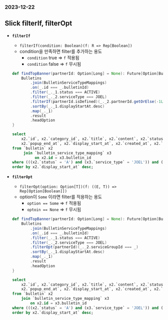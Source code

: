 ### 2023-12-22

## Slick filterIf, filterOpt
- **`filterIf`**
    - `filterIf(condition: Boolean)(f: R => Rep[Boolean])`
    - condition을 만족하면 filter를 추가하는 용도
      - `condition` true => `f` 적용됨
      - `condition` false => `f` 무시됨
    ```scala
    def findTopBanner(partnerId: Option[Long] = None): Future[Option[Bulletin]] = db.execute {
        Bulletins
            .join(BulletinServiceTypeMappings)
            .on(_.id === _.bulletinId)
            .filter(_._1.status === ACTIVE)
            .filter(_._2.serviceType === JOEL)
            .filterIf(partnerId.isDefined)(_._2.partnerId.getOrElse(-1L) === partnerId.get)
            .sortBy(_._1.displayStartAt.desc)
            .map(_._1)
            .result
            .headOption
    }
    ```
    ```sql
    select 
        x2.`id`, x2.`category_id`, x2.`title`, x2.`content`, x2.`status`, x2.`pin`, x2.`popup`, x2.`popup_start_at`, 
        x2.`popup_end_at`, x2.`display_start_at`, x2.`created_at`, x2.`created_by`, x2.`modified_at`, x2.`modified_by` 
    from `bulletin` x2
         join `bulletin_service_type_mapping` x3
              on x2.id = x3.bulletin_id
    where (((x2.`status` = 'A') and (x3.`service_type` = 'JOEL')) and (ifnull(x3.`partnerId`,-1) = 20334))
    order by x2.`display_start_at` desc;
    ```

- **`filterOpt`**
    - `filterOpt(option: Option[T])(f: ((E, T)) => Rep[Option[Boolean]])`
    - option이 `Some` 이라면 filter를 적용하는 용도
      - `option == Some` => `f` 적용됨
      - `optoin == None` => `f` 무시됨
    ```scala
    def findTopBanner(partnerId: Option[Long] = None): Future[Option[Bulletin]] = db.execute {
        Bulletins
            .join(BulletinServiceTypeMappings)
            .on(_.id === _.bulletinId)
            .filter(_._1.status === ACTIVE)
            .filter(_._2.serviceType === JOEL)
            .filterOpt(partnerId)(_._2.serviceGroupId === _)
            .sortBy(_._1.displayStartAt.desc)
            .map(_._1)
            .result
            .headOption
    }
    ```
    ```sql
    select 
        x2.`id`, x2.`category_id`, x2.`title`, x2.`content`, x2.`status`, x2.`pin`, x2.`popup`, x2.`popup_start_at`, 
        x2.`popup_end_at`, x2.`display_start_at`, x2.`created_at`, x2.`created_by`, x2.`modified_at`, x2.`modified_by` 
    from `bulletin` x2 
        join `bulletin_service_type_mapping` x3 
            on x2.id = x3.bulletin_id
    where (((x2.`status` = 'A') and (x3.`service_type` = 'JOEL')) and (x3.`partnerId` = 20334))
    order by x2.`display_start_at` desc;
    ```

